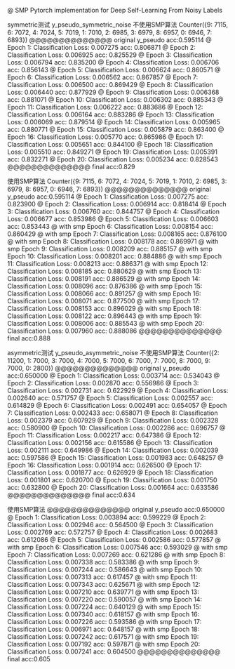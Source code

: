 @ SMP
Pytorch implementation for Deep Self-Learning From Noisy Labels

symmetric测试
y_pseudo_symmetric_noise
不使用SMP算法
Counter({9: 7115, 6: 7072, 4: 7024, 5: 7019, 1: 7010, 2: 6985, 3: 6979, 8: 6957, 0: 6946, 7: 6893})
@@@@@@@@@@@@@@ original y_pseudo acc:0.595114
@  Epoch   1: Classification Loss: 0.007275 acc: 0.806871
@  Epoch   2: Classification Loss: 0.006925 acc: 0.825529
@  Epoch   3: Classification Loss: 0.006794 acc: 0.835200
@  Epoch   4: Classification Loss: 0.006706 acc: 0.856143
@  Epoch   5: Classification Loss: 0.006624 acc: 0.860571
@  Epoch   6: Classification Loss: 0.006562 acc: 0.867857
@  Epoch   7: Classification Loss: 0.006500 acc: 0.869429
@  Epoch   8: Classification Loss: 0.006440 acc: 0.877929
@  Epoch   9: Classification Loss: 0.006368 acc: 0.881071
@  Epoch  10: Classification Loss: 0.006302 acc: 0.885343
@  Epoch  11: Classification Loss: 0.006222 acc: 0.883686
@  Epoch  12: Classification Loss: 0.006164 acc: 0.883286
@  Epoch  13: Classification Loss: 0.006069 acc: 0.879514
@  Epoch  14: Classification Loss: 0.005965 acc: 0.880771
@  Epoch  15: Classification Loss: 0.005879 acc: 0.863400
@  Epoch  16: Classification Loss: 0.005770 acc: 0.865986
@  Epoch  17: Classification Loss: 0.005651 acc: 0.844100
@  Epoch  18: Classification Loss: 0.005510 acc: 0.849271
@  Epoch  19: Classification Loss: 0.005391 acc: 0.832271
@  Epoch  20: Classification Loss: 0.005234 acc: 0.828543
@@@@@@@@@@@@@@ final acc:0.829

使用SMP算法
Counter({9: 7115, 6: 7072, 4: 7024, 5: 7019, 1: 7010, 2: 6985, 3: 6979, 8: 6957, 0: 6946, 7: 6893})
@@@@@@@@@@@@@@ original y_pseudo acc:0.595114
@  Epoch   1: Classification Loss: 0.007275 acc: 0.823900
@  Epoch   2: Classification Loss: 0.006914 acc: 0.818414
@  Epoch   3: Classification Loss: 0.006760 acc: 0.844757
@  Epoch   4: Classification Loss: 0.006677 acc: 0.853986
@  Epoch   5: Classification Loss: 0.006603 acc: 0.853443
@ with smp Epoch   6: Classification Loss: 0.008154 acc: 0.860429
@ with smp Epoch   7: Classification Loss: 0.008165 acc: 0.876100
@ with smp Epoch   8: Classification Loss: 0.008178 acc: 0.869971
@ with smp Epoch   9: Classification Loss: 0.008209 acc: 0.885157
@ with smp Epoch  10: Classification Loss: 0.008201 acc: 0.884886
@ with smp Epoch  11: Classification Loss: 0.008213 acc: 0.886371
@ with smp Epoch  12: Classification Loss: 0.008185 acc: 0.880629
@ with smp Epoch  13: Classification Loss: 0.008191 acc: 0.886529
@ with smp Epoch  14: Classification Loss: 0.008096 acc: 0.876386
@ with smp Epoch  15: Classification Loss: 0.008066 acc: 0.891257
@ with smp Epoch  16: Classification Loss: 0.008071 acc: 0.877500
@ with smp Epoch  17: Classification Loss: 0.008153 acc: 0.896029
@ with smp Epoch  18: Classification Loss: 0.008122 acc: 0.896443
@ with smp Epoch  19: Classification Loss: 0.008006 acc: 0.885543
@ with smp Epoch  20: Classification Loss: 0.007960 acc: 0.888086
@@@@@@@@@@@@@@ final acc:0.888


asymmetric测试
y_pseudo_asymmetric_noise
不使用SMP算法
Counter({2: 11200, 1: 7000, 3: 7000, 4: 7000, 5: 7000, 6: 7000, 7: 7000, 8: 7000, 9: 7000, 0: 2800})
@@@@@@@@@@@@@@ original y_pseudo acc:0.650000
@  Epoch   1: Classification Loss: 0.003714 acc: 0.534043
@  Epoch   2: Classification Loss: 0.002870 acc: 0.556986
@  Epoch   3: Classification Loss: 0.002731 acc: 0.622929
@  Epoch   4: Classification Loss: 0.002640 acc: 0.571757
@  Epoch   5: Classification Loss: 0.002557 acc: 0.614829
@  Epoch   6: Classification Loss: 0.002491 acc: 0.654057
@  Epoch   7: Classification Loss: 0.002433 acc: 0.658071
@  Epoch   8: Classification Loss: 0.002379 acc: 0.607929
@  Epoch   9: Classification Loss: 0.002328 acc: 0.580900
@  Epoch  10: Classification Loss: 0.002286 acc: 0.696757
@  Epoch  11: Classification Loss: 0.002217 acc: 0.647386
@  Epoch  12: Classification Loss: 0.002156 acc: 0.615586
@  Epoch  13: Classification Loss: 0.002111 acc: 0.649986
@  Epoch  14: Classification Loss: 0.002039 acc: 0.597586
@  Epoch  15: Classification Loss: 0.001983 acc: 0.648257
@  Epoch  16: Classification Loss: 0.001914 acc: 0.626500
@  Epoch  17: Classification Loss: 0.001877 acc: 0.626929
@  Epoch  18: Classification Loss: 0.001801 acc: 0.620700
@  Epoch  19: Classification Loss: 0.001750 acc: 0.632800
@  Epoch  20: Classification Loss: 0.001664 acc: 0.633586
@@@@@@@@@@@@@@ final acc:0.634

使用SMP算法
@@@@@@@@@@@@@@ original y_pseudo acc:0.650000
@  Epoch   1: Classification Loss: 0.003894 acc: 0.599229
@  Epoch   2: Classification Loss: 0.002946 acc: 0.564500
@  Epoch   3: Classification Loss: 0.002769 acc: 0.572757
@  Epoch   4: Classification Loss: 0.002683 acc: 0.612086
@  Epoch   5: Classification Loss: 0.002586 acc: 0.577857
@ with smp Epoch   6: Classification Loss: 0.007546 acc: 0.593029
@ with smp Epoch   7: Classification Loss: 0.007269 acc: 0.621286
@ with smp Epoch   8: Classification Loss: 0.007338 acc: 0.583386
@ with smp Epoch   9: Classification Loss: 0.007244 acc: 0.586643
@ with smp Epoch  10: Classification Loss: 0.007313 acc: 0.617457
@ with smp Epoch  11: Classification Loss: 0.007343 acc: 0.625671
@ with smp Epoch  12: Classification Loss: 0.007210 acc: 0.639771
@ with smp Epoch  13: Classification Loss: 0.007220 acc: 0.590057
@ with smp Epoch  14: Classification Loss: 0.007224 acc: 0.640129
@ with smp Epoch  15: Classification Loss: 0.007340 acc: 0.618157
@ with smp Epoch  16: Classification Loss: 0.007226 acc: 0.593586
@ with smp Epoch  17: Classification Loss: 0.006971 acc: 0.648157
@ with smp Epoch  18: Classification Loss: 0.007242 acc: 0.617571
@ with smp Epoch  19: Classification Loss: 0.007192 acc: 0.597871
@ with smp Epoch  20: Classification Loss: 0.007241 acc: 0.604500
@@@@@@@@@@@@@@ final acc:0.605

